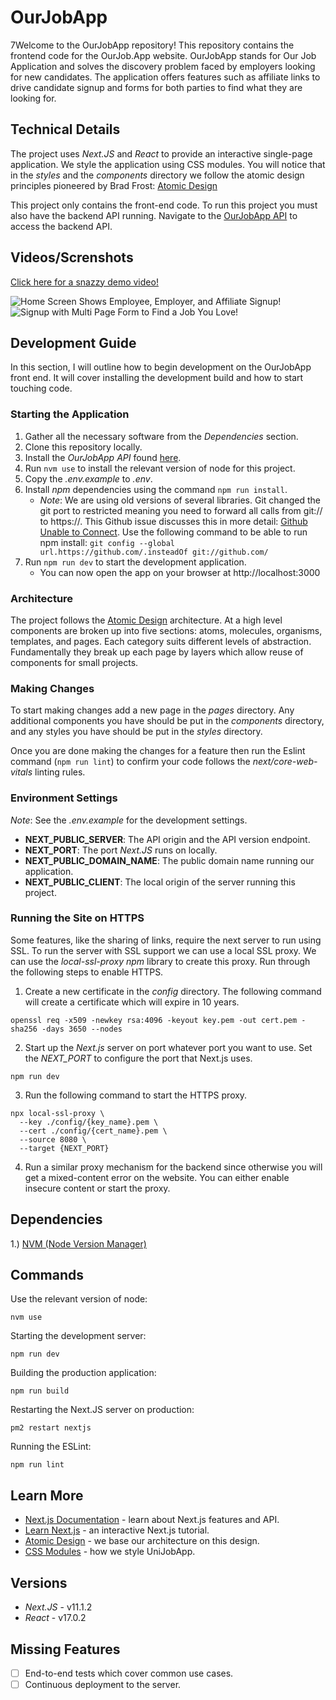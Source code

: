 # OurJobApp
7Welcome to the OurJobApp repository! This repository contains the frontend code for the OurJob.App 
website. OurJobApp stands for Our Job Application and solves the discovery problem faced by 
employers looking for new candidates. The application offers features such as affiliate links to 
drive candidate signup and forms for both parties to find what they are looking for.

## Technical Details
The project uses _Next.JS_ and _React_ to provide an interactive single-page application. We style 
the application using CSS modules. You will notice that in the *styles* and the *components* 
directory we follow the atomic design principles pioneered by Brad Frost: 
[Atomic Design](https://atomicdesign.bradfrost.com/)

This project only contains the front-end code. To run this project you must also have
the backend API running. Navigate to the 
[OurJobApp API](https://github.com/JackWatson06/ourjobapp_api) to access the backend API.

## Videos/Screnshots
[Click here for a snazzy demo video!](https://youtu.be/kv3fxr0TtWM)

![Home Screen Shows Employee, Employer, and Affiliate Signup!](https://jackwatson06.github.io/ourjobapp/240227_Home_Page.png "Home Screen")
![Signup with Multi Page Form to Find a Job You Love!](https://jackwatson06.github.io/ourjobapp/240227_Employee_Signup.png "Employee Signup Flow")

## Development Guide
In this section, I will outline how to begin development on the OurJobApp front end. It will cover
installing the development build and how to start touching code. 

### Starting the Application
1. Gather all the necessary software from the *Dependencies* section.
2. Clone this repository locally.
3. Install the _OurJobApp API_ found [here](https://github.com/JackWatson06/ourjobapp_api).
4. Run `nvm use` to install the relevant version of node for this project.
5. Copy the *.env.example* to *.env*.
6. Install _npm_ dependencies using the command `npm run install`.
    - _Note_: We are using old versions of several libraries. Git changed the git port to 
    restricted meaning you need to forward all calls from git:// to https://. This Github issue 
    discusses this in more detail: 
    [Github Unable to Connect](https://github.com/npm/npm/issues/6285#issuecomment-56640354).
    Use the following command to be able to run npm install: 
    `git config --global url.https://github.com/.insteadOf git://github.com/`
7. Run `npm run dev` to start the development application.
    - You can now open the app on your browser at http://localhost:3000

### Architecture
The project follows the [Atomic Design](https://atomicdesign.bradfrost.com/) architecture. At a high 
level components are broken up into five sections: atoms, molecules, organisms, templates, and pages. 
Each category suits different levels of abstraction. Fundamentally they break up each page by layers
which allow reuse of components for small projects.

### Making Changes
To start making changes add a new page in the *pages* directory. Any additional components you have
should be put in the *components* directory, and any styles you have should be put in the *styles*
directory. 

Once you are done making the changes for a feature then run the Eslint command 
(`npm run lint`) to confirm your code follows the _next/core-web-vitals_ linting rules.

### Environment Settings
*Note*: See the _.env.example_ for the development settings.
- **NEXT_PUBLIC_SERVER**: The API origin and the API version endpoint.
- **NEXT_PORT**: The port _Next.JS_ runs on locally.
- **NEXT_PUBLIC_DOMAIN_NAME**: The public domain name running our application.
- **NEXT_PUBLIC_CLIENT**: The local origin of the server running this project.

### Running the Site on HTTPS
Some features, like the sharing of links, require the next server to run using SSL. To run the
server with SSL support we can use a local SSL proxy. We can use the _local-ssl-proxy_ _npm_ library
to create this proxy. Run through the following steps to enable HTTPS.
1. Create a new certificate in the _config_ directory. The following command will create a
certificate which will expire in 10 years.
```
openssl req -x509 -newkey rsa:4096 -keyout key.pem -out cert.pem -sha256 -days 3650 --nodes
```
2. Start up the _Next.js_ server on port whatever port you want to use. Set the _NEXT\_PORT_ to
configure the port that Next.js uses.
```
npm run dev
```
3. Run the following command to start the HTTPS proxy.
```
npx local-ssl-proxy \
  --key ./config/{key_name}.pem \
  --cert ./config/{cert_name}.pem \
  --source 8080 \
  --target {NEXT_PORT}
```
4. Run a similar proxy mechanism for the backend since otherwise you will get a mixed-content error
on the website. You can either enable insecure content or start the proxy.

## Dependencies
1.) [NVM (Node Version Manager)](https://github.com/nvm-sh/nvm)

## Commands
Use the relevant version of node:
```
nvm use
```

Starting the development server:
```
npm run dev
```

Building the production application:
```
npm run build
```

Restarting the Next.JS server on production:
```
pm2 restart nextjs
```

Running the ESLint:
```
npm run lint
```

## Learn More
- [Next.js Documentation](https://nextjs.org/docs) - learn about Next.js features and API.
- [Learn Next.js](https://nextjs.org/learn) - an interactive Next.js tutorial.
- [Atomic Design](https://atomicdesign.bradfrost.com/) - we base our architecture on this design.
- [CSS Modules](https://github.com/css-modules/css-modules) - how we style UniJobApp.

## Versions
- _Next.JS_ - v11.1.2
- _React_ - v17.0.2

## Missing Features
- [ ] End-to-end tests which cover common use cases.
- [ ] Continuous deployment to the server.
